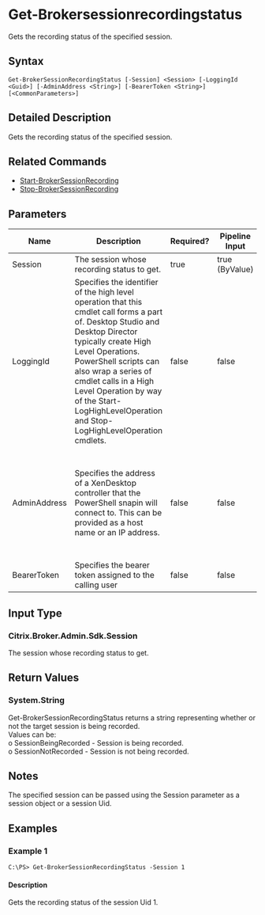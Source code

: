 ﻿
# Get-Brokersessionrecordingstatus
Gets the recording status of the specified session.
## Syntax
```
Get-BrokerSessionRecordingStatus [-Session] <Session> [-LoggingId <Guid>] [-AdminAddress <String>] [-BearerToken <String>] [<CommonParameters>]
```
## Detailed Description
Gets the recording status of the specified session.


## Related Commands

* [Start-BrokerSessionRecording](../Start-BrokerSessionRecording/)
* [Stop-BrokerSessionRecording](../Stop-BrokerSessionRecording/)
## Parameters
| Name   | Description | Required? | Pipeline Input | Default Value |
| --- | --- | --- | --- | --- |
| Session | The session whose recording status to get. | true | true (ByValue) |  |
| LoggingId | Specifies the identifier of the high level operation that this cmdlet call forms a part of. Desktop Studio and Desktop Director typically create High Level Operations. PowerShell scripts can also wrap a series of cmdlet calls in a High Level Operation by way of the Start-LogHighLevelOperation and Stop-LogHighLevelOperation cmdlets. | false | false |  |
| AdminAddress | Specifies the address of a XenDesktop controller that the PowerShell snapin will connect to. This can be provided as a host name or an IP address. | false | false | Localhost. Once a value is provided by any cmdlet, this value will become the default. |
| BearerToken | Specifies the bearer token assigned to the calling user | false | false |  |

## Input Type

### Citrix.Broker.Admin.Sdk.Session
The session whose recording status to get.
## Return Values

### System.String
Get-BrokerSessionRecordingStatus returns a string representing whether or not the target session is being recorded.<br>Values can be:<br>o SessionBeingRecorded - Session is being recorded.<br>o SessionNotRecorded  - Session is not being recorded.
## Notes
The specified session can be passed using the Session parameter as a session object or a session Uid.
## Examples

### Example 1
```
C:\PS> Get-BrokerSessionRecordingStatus -Session 1
```
#### Description
Gets the recording status of the session Uid 1.
